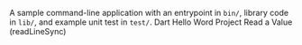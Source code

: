 A sample command-line application with an entrypoint in `bin/`, library code
in `lib/`, and example unit test in `test/`.
Dart Hello Word Project
Read a Value (readLineSync)
